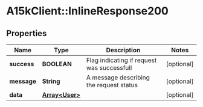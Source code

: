 # A15kClient::InlineResponse200

## Properties
Name | Type | Description | Notes
------------ | ------------- | ------------- | -------------
**success** | **BOOLEAN** | Flag indicating if request was successfull | [optional] 
**message** | **String** | A message describing the request status | [optional] 
**data** | [**Array&lt;User&gt;**](User.md) |  | [optional] 


